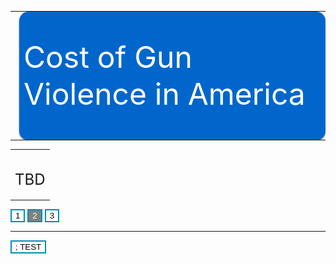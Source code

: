 <style>

.axis path{
    stroke:black;
    stroke-width:2px ;
}  

.axis line{
   stroke: black;
   stroke-width: 1.5px;
}
 
.axis text{
    fill: black;
    font-weight: bold;
    font-size: 14px;
    font-family:"Arial Black", Gadget, sans-serif;
}

.legend text{
    fill:  black;
    font-family:"Arial Black", Gadget, sans-serif;
}

.body {
  font-family: 'Courier New', monospace;
}

.banner{
width:100%;
height: 200px;
margin:7px auto;
-moz-box-shadow: 0 1px 3px rgba(0,0,0,0.5);
-webkit-box-shadow: 0 1px 3px rgba(0,0,0,0.5);
-moz-border-radius: 15px;
-webkit-border-radius: 15px;

}

.banner0{ background: #0066cc  url(banner0.png) no-repeat center left;
 }
 
.cells {
  fill: #bf3737;
}

.label {
  text-anchor: start;
  font: 24px sans-serif;
}
 
 .slidecontainer {
  width: 90%; /* Width of the outside container */
}

/* The slider itself */
.slider {
  -webkit-appearance: none;  /* Override default CSS styles */
  appearance: none;
  width: 100%; /* Full-width */
  height: 25px; /* Specified height */
  background: #d3d3d3; /* Grey background */
  outline: none; /* Remove outline */
  opacity: 0.7; /* Set transparency (for mouse-over effects on hover) */
  -webkit-transition: .2s; /* 0.2 seconds transition on hover */
  transition: opacity .2s;
}

/* Mouse-over effects */
.slider:hover {
  opacity: 1; /* Fully shown on mouse-over */
}

/* The slider handle (use -webkit- (Chrome, Opera, Safari, Edge) and -moz- (Firefox) to override default look) */
.slider::-webkit-slider-thumb {
  -webkit-appearance: none; /* Override default look */
  appearance: none;
  width: 25px; /* Set a specific slider handle width */
  height: 25px; /* Slider handle height */
  background: #0066cc; /* Green background */
  cursor: pointer; /* Cursor on hover */
}

.slider::-moz-range-thumb {
  width: 25px; /* Set a specific slider handle width */
  height: 25px; /* Slider handle height */
  background: #04AA6D; /* Green background */
  cursor: pointer; /* Cursor on hover */
}

.button {
  transition-duration: 0.4s;
}

.button:hover {
  background-color: #4CAF50; /* Green */
  color: white;
}

.button2 {
  background-color: white;
  color: black;
  border: 2px solid #008CBA;
}

.button2:hover {
  background-color: #008CBA;
  color: white;
}

.axis path{
  stroke:black;
  stroke-width:2px ;
}  

.axis line{
  stroke: black;
  stroke-width: 1.5px;
}
 
.axis text{
  fill: black;
  font-weight: bold;
  font-size: 14px;
  font-family:"Arial Black", Gadget, sans-serif;
}

.legend text{
   fill:  black;
   font-family:"Arial Black", Gadget, sans-serif;
}
</style>

<body onload="renderChart(5);">

<table>
<tr>
<td><img src="images.png"></td>
<td style="vertical-align: middle;" class="banner banner0">
    <font size="10" color="#ffffff">Cost of Gun Violence in America </font>
</td>
</tr>
</table>

<table>
<tr>
<td colspan="3" style="vertical-align:top;"><br><p>
<font size="5">TBD</font></p>
</td>
</table>

<div>
    <button id="scene1" class="button2"  onclick="location.href = 'https://riyazomran.github.io/cs419-narrative-visualization/index';">1</button>
    <button id="scene2" class="button2" style="background-color:grey;color:white;" onclick="location.href = 'https://riyazomran.github.io/cs419-narrative-visualization/scene2';">2</button>
    <button id="scene3" class="button2">3</button>
</div>
<div><hr></div>


<div id="stateBarChart"></div>

<button class="button2" onclick=" clearAndRender(1)">;
 TEST
</button>


<script src="https://d3js.org/d3.v4.min.js" type="text/JavaScript"></script>
<script src="https://d3js.org/d3-scale-chromatic.v1.min.js"></script>  
<script src="https://d3js.org/colorbrewer.v1.min.js"></script>
<script src="https://rawgit.com/susielu/d3-annotation/master/d3-annotation.min.js"></script>
<script>

function colorLogic(rate, option){

  if(option == 1){
     return " rgb(128,128,128)";
  } else {
 
     if(rate > 19){
        return "rgb(255, 0, 0)";
     } else if (rate <19 && rate >15){
        return "rgb(0, 191, 255)";
     } else if (rate <15 && rate >9){
        return "rgb(0, 128, 255)";
     } else if(rate <9 && rate >5){
        return "rgb(0, 64, 255)";
     } else {
        return "rgb(0, 0, 255)";
     }
 }
}


function getYearsArray(data,numberOfYears){

var yearsArray = new Array(numberOfYears);

   for(var j=0; j < numberOfYears; j++){
     yearsArray[j] = 2014 + j;
   }
   
return yearsArray;

}

function yearRecordCount(data,numberOfYears){

var recordCount =0;
var yearsArray = getYearsArray(data, numberOfYears);

    for(var i=0; i < data.length; i++){
       
        var year = data[i].YEAR;

        if(yearsArray.includes(parseInt(year))){
            recordCount++;
        }
    }

return recordCount;

}

function createValueMap(data,numberOfYears){

    var valueArray = new Array(yearRecordCount(data,numberOfYears));
		var yearsArray = getYearsArray(data, numberOfYears);
    
    for(var i=0; i < data.length; i++){
       
        var year = data[i].YEAR;
       
         if(yearsArray.includes(parseInt(year))){
            valueArray[i] = data[i];
        }
    }
   
   return valueArray.filter(function (el) {
       return el != null;
    });

}

function totalDeathsByState(data,state){

var deaths =0;
for(var i=0; i < data.length; i++){
       
        var stateName = data[i].STATE;
       
        if(stateName == state){
            deaths = parseInt(data[i].DEATHS) + parseInt(deaths);
        }
    }
return deaths;
}


function buildStateDeathMappingArray(data,stateDomain){

	var stateDeathArray = new Array(50);
	
  for(var i=0; i < stateDomain.length; i++){
  
  	  var state = stateDomain[i];
      var deathsForState = totalDeathsByState(data, state);
  	  stateDeathArray [i] = deathsForState;
  }

  return stateDeathArray;
}

function lookupStateIndex(stateDomain, state){

 for(var i=0; i < stateDomain.length; i++){
  
  	  if(stateDomain[i] == state){
          return i;
      }
  }
  
  return 0;

}

function renderChart(years){

  d3.csv("https://raw.githubusercontent.com/riyazomran/cs419-narrative-visualization/gh-pages/cdcdata.csv",function(data) {
  data = createValueMap(data,years);

  var leftMargin=122;
  var topMargin=30;
  var margin = {top: 20, right: 25, bottom: 20, left: 122};
  var width = 1500 - margin.left - margin.right;
  var height = 900 - margin.top - margin.bottom;
  var svg = d3.select("graphSVG");

  var statesDomain=  d3.map(data, function(d){return d.STATE;}).keys();

  data = data.sort(function(a, b) {
    return d3.ascending(a.DEATHS, b.DEATHS)
  })

  var deathsDomain =  d3.map(data, function(d){return d.DEATHS;}).keys();
  var stateDeathValueArray = buildStateDeathMappingArray(data,statesDomain);

  var xExtent = d3.extent(data, d => d.STATE);
  xScale = d3.scaleBand().domain(statesDomain).range([leftMargin, width]).padding(0.4);


  var yMax=d3.max(stateDeathValueArray);
  yScale = d3.scaleLinear().domain([0, yMax +1000]).range([height , 0]);
  xAxis = d3.axisBottom().scale(xScale);

  var graphSVG = d3.select("#stateBarChart")
  .append("svg")
    .attr("width", width)
    .attr("height", height + 300);

      graphSVG.append("g")
      .attr("class", "axis")
      .attr("transform", "translate(0," + height + ")")
      .call(xAxis)
      .selectAll("text")
      .style("text-anchor", "end")
      .attr("dx", "-.8em")
      .attr("dy", ".15em")
      .attr("transform", "rotate(-65)")
      .append("text")
      .attr("x", (1500+70)/2)
      .attr("y", "10")
      .text("Year");


  yAxis = d3.axisLeft()
      .scale(yScale)
      .ticks(10);


  graphSVG.append("g")
      .attr("class", "axis")
      .attr("transform", `translate(${leftMargin},20)`)
      .call(yAxis)
      .append("text")
      .attr("transform", "rotate(-90)")
      .attr("x", "-200")
      .attr("y", "-70")
      .attr("text-anchor", "end")
      .text("Total Number of Deaths");

  graphSVG.selectAll("rect")
      .append("g")
      .data(data)
      .enter()
      .append("rect").transition().duration(4000)
      .attr("x", d => xScale(d.STATE))
      .attr("y", d => yScale(stateDeathValueArray[lookupStateIndex(statesDomain,d.STATE)]))
      .attr("width",  xScale.bandwidth())
      .attr("height", function(d) { return height - yScale(stateDeathValueArray[lookupStateIndex(statesDomain,d.STATE)]); })
      .attr("fill", function(d) {
      
      var deaths = stateDeathValueArray[lookupStateIndex(statesDomain,d.STATE)];
      if (deaths>(yMax * .80)) {
        return "red";
      } else if (deaths < (yMax * .80) && deaths > (yMax * .25)) {
        return "orange";
      }
      return "green";
    });
  })
}

function clearAndRender(years){
   d3.select("#stateBarChart").selectAll("*").remove();
   renderChart(years);
}

function stateRecordCount(data,state){

var recordCount =0;
for(var i=0; i < data.length; i++){
       
        var stateName = data[i].STATE;
       
        if(stateName == state){
            recordCount++;
        }
    }
return recordCount;
}

function getCDCURL(data,state){

var recordCount =0;
for(var i=0; i < data.length; i++){
       
        var stateName = data[i].STATE;
       
        if(stateName == state){
            return data[i].URL;
        }
    }
return "-1";
}

function refine(data,state){

    var array = new Array(stateRecordCount(data,state));
    var j =0;
   
    for(var i=0; i < data.length; i++){
       
        var stateName = data[i].STATE;
       
        if(stateName == state){
            array[j] = data[i];
            j++;
        }
    }

  return array;
}
</script>

</body>

